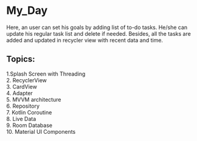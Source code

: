 # My_Day


Here, an user can set his goals by adding list of to-do tasks.
He/she can update his regular task list and delete if needed.
Besides, all the tasks are added and updated in recycler view with recent data and time.


## Topics:
1.Splash Screen with Threading  
2. RecyclerView  
3. CardView  
4. Adapter  
5. MVVM architecture  
6. Repository   
7. Kotlin Coroutine  
8. Live Data  
9. Room Database  
10. Material UI Components
